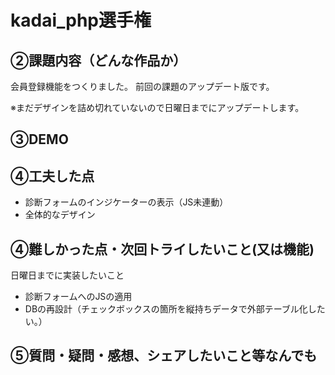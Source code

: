 # kadai_php選手権

## ②課題内容（どんな作品か）

会員登録機能をつくりました。
前回の課題のアップデート版です。

※まだデザインを詰め切れていないので日曜日までにアップデートします。

## ③DEMO

## ④工夫した点

- 診断フォームのインジケーターの表示（JS未連動）
- 全体的なデザイン

## ④難しかった点・次回トライしたいこと(又は機能)

日曜日までに実装したいこと
- 診断フォームへのJSの適用
- DBの再設計（チェックボックスの箇所を縦持ちデータで外部テーブル化したい。）

## ⑤質問・疑問・感想、シェアしたいこと等なんでも
